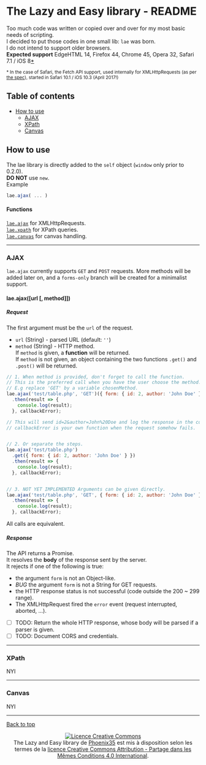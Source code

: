 # The Lazy and Easy library - README
Too much code was written or copied over and over for my most basic needs of
scripting.  
I decided to put those codes in one small lib: `lae` was born.  
I do not intend to support older browsers.  
**Expected support**
EdgeHTML 14,
Firefox 44,
Chrome 45,
Opera 32,
Safari 7.1 / iOS 8[\*](#Safari-case)  

<sup id="Safari-case">
  * In the case of Safari,
  the Fetch API support, used internally for XMLHttpRequests
  (as per <a href="https://xhr.spec.whatwg.org/#ref-for-concept-fetch%E2%91%A5" title="WhatWG XHR spec">the spec</a>),
  started in Safari 10.1 / iOS 10.3 (April 2017!)
</sup>

## Table of contents
- [How to use](#How-to-use)
  - [AJAX](#AJAX)
  - [XPath](#XPath)
  - [Canvas](#Canvas)

## How to use
The lae library is directly added to the `self` object
(`window` only prior to 0.2.0).  
**DO NOT** use `new`.  
Example
``` javascript
lae.ajax( ... )
```

#### Functions
[`lae.ajax`](#AJAX) for XMLHttpRequests.  
[`lae.xpath`](#XPath) for XPath queries.  
[`lae.canvas`](#Canvas) for canvas handling.  

---

### AJAX
`lae.ajax` currently supports `GET` and `POST` requests.
More methods will be added later on, and a `forms-only` branch will be created
for a minimalist support.
#### lae.ajax([url [, method]])
##### Request
The first argument must be the `url` of the request.
- `url` (String) - parsed URL (default: `''`)
- `method` (String) - HTTP method.  
If `method` is given, a **function** will be returned.  
If `method` is not given,
an object containing the two functions `.get()` and `.post()` will be returned.

``` javascript
// 1. When method is provided, don't forget to call the function.
// This is the preferred call when you have the user choose the method.
// E.g replace 'GET' by a variable chosenMethod.
lae.ajax('test/table.php', 'GET')({ form: { id: 2, author: 'John Doe' } })
  .then(result => {
    console.log(result);
  }, callbackError);

// This will send id=2&author=John%20Doe and log the response in the console.
// callbackError is your own function when the request somehow fails.


// 2. Or separate the steps.
lae.ajax('test/table.php')
  .get({ form: { id: 2, author: 'John Doe' } })
  .then(result => {
    console.log(result);
  }, callbackError);


// 3. NOT YET IMPLEMENTED Arguments can be given directly.
lae.ajax('test/table.php', 'GET', { form: { id: 2, author: 'John Doe' } })
  .then(result => {
    console.log(result);
  }, callbackError);

```
All calls are equivalent.

##### Response
The API returns a Promise.  
It resolves the **body** of the response sent by the server.  
It rejects if one of the following is true:
- the argument `form` is not an Object-like.
- *BUG* the argument `form` is not a String for GET requests.
- the HTTP response status is not successful (code outside the 200 ~ 299 range).
- The XMLHttpRequest fired the `error` event (request interrupted, aborted, ...).

- [ ] TODO: Return the whole HTTP response,
whose body will be parsed if a parser is given.
- [ ] TODO: Document CORS and credentials.

---

### XPath
NYI

---

### Canvas
NYI

---
[Back to top](#readme)  

<div align="center">
  <a rel="license" href="http://creativecommons.org/licenses/by-sa/4.0/"><img alt="Licence Creative Commons" style="border-width:0" src="https://i.creativecommons.org/l/by-sa/4.0/88x31.png" /></a><br /><span xmlns:dct="http://purl.org/dc/terms/" property="dct:title">The Lazy and Easy library</span> de <a xmlns:cc="http://creativecommons.org/ns#" href="https://github.com/Phoenix35/lae" property="cc:attributionName" rel="cc:attributionURL">Phoenix35</a> est mis à disposition selon les termes de la <a rel="license" href="http://creativecommons.org/licenses/by-sa/4.0/">licence Creative Commons Attribution -  Partage dans les Mêmes Conditions 4.0 International</a>.
</div>
